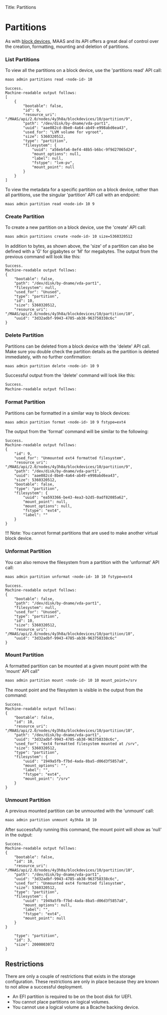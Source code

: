 Title: Partitions

# Partitions

As with [block devices](installconfig-block.md), MAAS and its API offers
a great deal of control over the creation, formatting, mounting and deletion of
partitions.

### List Partitions

To view all the partitions on a block device, use the 'partitions read' API
call:

```bash
maas admin partitions read <node-id> 10
```

```nohighlight
Success.
Machine-readable output follows:
[
    {
        "bootable": false,
        "id": 9,
        "resource_uri":
"/MAAS/api/2.0/nodes/4y3h8a/blockdevices/10/partition/9",
        "path": "/dev/disk/by-dname/vda-part1",
        "uuid": "aae082cd-8be0-4a64-ab49-e998abd6ea43",
        "used_for": "LVM volume for vgroot",
        "size": 5360320512,
        "type": "partition",
        "filesystem": {
            "uuid": "a56ebfa6-8ef4-48b5-b6bc-9f9d27065d24",
            "mount_options": null,
            "label": null,
            "fstype": "lvm-pv",
            "mount_point": null
        }
    }
]
```

To view the metadata for a specific partition on a block device, rather than
all partitions, use the singular 'partition' API call with an endpoint:

```basg
maas admin partition read <node-id> 10 9
```
### Create Partition

To create a new partition on a block device, use the 'create' API call:

```bash
maas admin partitions create <node-id> 10 size=5360320512
```
In addition to bytes, as shown above, the 'size' of a partition can also be
defined with a 'G' for gigabytes or 'M' for megabytes. The output from the
previous command will look like this:

```nohighlight
Success.
Machine-readable output follows:
{
    "bootable": false,
    "path": "/dev/disk/by-dname/vda-part1",
    "filesystem": null,
    "used_for": "Unused",
    "type": "partition",
    "id": 10,
    "size": 5360320512,
    "resource_uri": "/MAAS/api/2.0/nodes/4y3h8a/blockdevices/10/partition/10",
    "uuid": "3d32adbf-9943-4785-ab38-963758338c6c"
}
```

### Delete Partition

Partitions can be deleted from a block device with the 'delete' API call.
Make sure you double check the partition details as the partition is deleted
immediately, with no further confirmation:

```bash
maas admin partition delete <node-id> 10 9
```

Successful output from the 'delete' command will look like this:

```bash
Success.
Machine-readable output follows:
```

### Format Partition

Partitions can be formatted in a similar way to block devices:

```bash
maas admin partition format <node-id> 10 9 fstype=ext4
```
The output from the 'format' command will be similar to the following:

```nohighlight
Success.
Machine-readable output follows:
{
    "id": 9,
    "used_for": "Unmounted ext4 formatted filesystem",
    "resource_uri": "/MAAS/api/2.0/nodes/4y3h8a/blockdevices/10/partition/9",
    "path": "/dev/disk/by-dname/vda-part1",
    "uuid": "aae082cd-8be0-4a64-ab49-e998abd6ea43",
    "size": 5360320512,
    "bootable": false,
    "type": "partition",
    "filesystem": {
        "uuid": "ea593366-be43-4ea3-b2d5-0adf82085a62",
        "mount_point": null,
        "mount_options": null,
        "fstype": "ext4",
        "label": ""
    }
}
```

!!! Note:
    You cannot format partitions that are used to make another virtual
    block device.

### Unformat Partition

You can also remove the filesystem from a partition with the 'unformat' API
call:

```bash
maas admin partition unformat <node-id> 10 10 fstype=ext4
```

```nohighlight
Success.
Machine-readable output follows:
{
    "bootable": false,
    "path": "/dev/disk/by-dname/vda-part1",
    "filesystem": null,
    "used_for": "Unused",
    "type": "partition",
    "id": 10,
    "size": 5360320512,
    "resource_uri": "/MAAS/api/2.0/nodes/4y3h8a/blockdevices/10/partition/10",
    "uuid": "3d32adbf-9943-4785-ab38-963758338c6c"
}
```
### Mount Partition

A formatted partition can be mounted at a given mount point with the 'mount'
API call"

```bash
maas admin partition mount <node-id> 10 10 mount_point=/srv
```

The mount point and the filesystem is visible in the output from the command:

```nohighlight
Success.
Machine-readable output follows:
{
    "bootable": false,
    "id": 10,
    "resource_uri": "/MAAS/api/2.0/nodes/4y3h8a/blockdevices/10/partition/10",
    "path": "/dev/disk/by-dname/vda-part1",
    "uuid": "3d32adbf-9943-4785-ab38-963758338c6c",
    "used_for": "ext4 formatted filesystem mounted at /srv",
    "size": 5360320512,
    "type": "partition",
    "filesystem": {
        "uuid": "1949a5fb-f7bd-4ada-8ba5-d06d3f5857a8",
        "mount_options": "",
        "label": "",
        "fstype": "ext4",
        "mount_point": "/srv"
    }
}
```
### Unmount Partition

A previous mounted partition can be unmounted with the 'unmount' call:

```bash
maas admin partition unmount 4y3h8a 10 10
```

After successfully running this command, the mount point will show as 'null' in
the output:

```nohighlight
Success.
Machine-readable output follows:
{
    "bootable": false,
    "id": 10,
    "resource_uri": "/MAAS/api/2.0/nodes/4y3h8a/blockdevices/10/partition/10",
    "path": "/dev/disk/by-dname/vda-part1",
    "uuid": "3d32adbf-9943-4785-ab38-963758338c6c",
    "used_for": "Unmounted ext4 formatted filesystem",
    "size": 5360320512,
    "type": "partition",
    "filesystem": {
        "uuid": "1949a5fb-f7bd-4ada-8ba5-d06d3f5857a8",
        "mount_options": null,
        "label": "",
        "fstype": "ext4",
        "mount_point": null
    }
}
```
        "type": "partition",
        "id": 3,
        "size": 2000003072
    }

## Restrictions

There are only a couple of restrictions that exists in the storage
configuration. These restrictions are only in place because they are known to
not allow a successful deployment.

-   An EFI partition is required to be on the boot disk for UEFI.
-   You cannot place partitions on logical volumes.
-   You cannot use a logical volume as a Bcache backing device.
